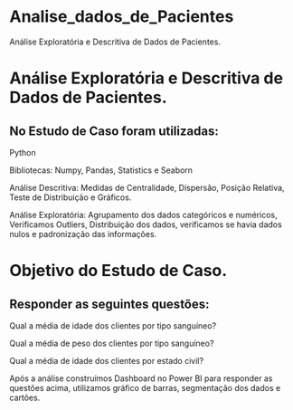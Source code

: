 # Analise_dados_de_Pacientes
Análise Exploratória e Descritiva de Dados de Pacientes.

# Análise Exploratória e Descritiva de Dados de Pacientes.

## No Estudo de Caso foram utilizadas:

Python

Bibliotecas:  Numpy, Pandas, Statistics e Seaborn

Análise Descritiva: Medidas de Centralidade, Dispersão, Posição Relativa, Teste de Distribuição e Gráficos.

Análise Exploratória: Agrupamento dos dados categóricos e numéricos, Verificamos Outliers, Distribuição dos dados, verificamos se havia dados nulos e padronização das informações.

# Objetivo do Estudo de Caso.

## Responder as seguintes questões:

Qual a média de idade dos clientes por tipo sanguíneo?

Qual a média de peso dos clientes por tipo sanguíneo?

Qual a média de idade dos clientes por estado civil?

Após a análise construímos Dashboard no Power BI para responder as questões acima, utilizamos gráfico de barras, segmentação dos dados e cartões.
